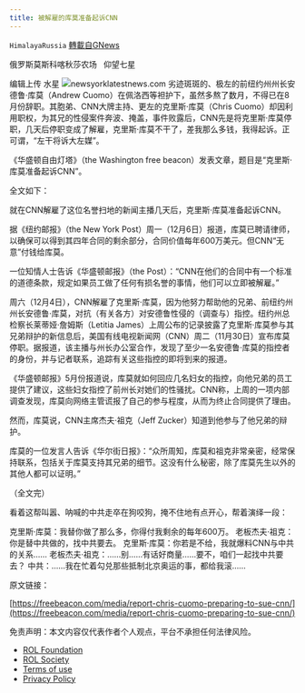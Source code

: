 ```yaml
---
title: 被解雇的库莫准备起诉CNN
---
```

`HimalayaRussia` [轉載自GNews](https://gnews.org/zh-hans/1731396/)

俄罗斯莫斯科喀秋莎农场   仰望七星

编辑上传  水星
![](https://assets.gnews.org/wp-content/uploads/2021/12/C-2.jpg)newsyorklatestnews.com
劣迹斑斑的、极左的前纽约州州长安德鲁·库莫（Andrew Cuomo）在佩洛西等袒护下，虽然多熬了数月，不得已在8月份辞职。其胞弟、CNN大牌主持、更左的克里斯·库莫（Chris Cuomo）却因利用职权，为其兄的性侵案件奔波、掩盖，事件败露后，CNN先是将克里斯·库莫停职，几天后停职变成了解雇，克里斯·库莫不干了，差我那么多钱，我得起诉。正可谓，“左干将诉大左媒”。

《华盛顿自由灯塔》（the Washington free beacon）发表文章，题目是“克里斯·库莫准备起诉CNN”。

全文如下：

就在CNN解雇了这位名誉扫地的新闻主播几天后，克里斯·库莫准备起诉CNN。

据《纽约邮报》（the New York Post）周一（12月6日）报道，库莫已聘请律师，以确保可以得到其四年合同的剩余部分，合同价值每年600万美元。但CNN“无意”付钱给库莫。

一位知情人士告诉《华盛顿邮报》（the Post）：“CNN在他们的合同中有一个标准的道德条款，规定如果员工做了任何有损名誉的事情，他们可以立即被解雇。”

周六（12月4日），CNN解雇了克里斯·库莫，因为他努力帮助他的兄弟、前纽约州州长安德鲁·库莫，对抗（有关各方）对安德鲁性侵的（调查与）指控。纽约州总检察长莱蒂娅·詹姆斯（Letitia James）上周公布的记录披露了克里斯·库莫参与其兄弟辩护的新信息后，美国有线电视新闻网（CNN）周二（11月30日）宣布库莫停职。据报道，该主播与州长办公室合作，发现了至少一名安德鲁·库莫的指控者的身份，并与记者联系，追踪有关这些指控的即将到来的报道。

《华盛顿邮报》5月份报道说，库莫就如何回应几名妇女的指控，向他兄弟的员工提供了建议，这些妇女指控了前州长对她们的性骚扰。CNN称，上周的一项内部调查发现，库莫向网络主管谎报了自己的参与程度，从而为终止合同提供了理由。

然而，库莫说，CNN主席杰夫·祖克（Jeff Zucker）知道到他参与了他兄弟的辩护。

库莫的一位发言人告诉《华尔街日报》：“众所周知，库莫和祖克非常亲密，经常保持联系，包括关于库莫支持其兄弟的细节。这没有什么秘密，除了库莫先生以外的其他人都可以证明。”

（全文完）

看着这帮叫嚣、呐喊的中共走卒在狗咬狗，掩不住地有点开心，帮着演绎一段：

克里斯·库莫：我替你做了那么多，你得付我剩余的每年600万。
老板杰夫·祖克：你是替中共做的，找中共要去。
克里斯·库莫：你若是不给，我就爆料CNN与中共的关系……
老板杰夫·祖克：……别……有话好商量……要不，咱们一起找中共要去？
中共：……我在忙着勾兑那些抵制北京奥运的事，都给我滚……

原文链接：

[https://freebeacon.com/media/report-chris-cuomo-preparing-to-sue-cnn/](https://freebeacon.com/media/report-chris-cuomo-preparing-to-sue-cnn/)

 

免责声明：本文内容仅代表作者个人观点，平台不承担任何法律风险。

- [ROL Foundation](https://rolfoundation.org/)
- [ROL Society](https://rolsociety.org/)
- [Terms of use](https://gnews.org/terms-of-use-3/)
- [Privacy Policy](https://gnews.org/privacy-policy/)
